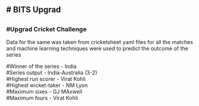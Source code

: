 <h2># BITS Upgrad<br><h2>

<h3>#Upgrad Cricket Challenge</h3>

Data for the same was taken from cricketsheet yaml files for all the matches and machine learning techniques were used to predict the outcome of the series

#Winner of the series - India <br>
#Series output - India-Australia (3-2) <br>
#Highest run scorer - Virat Kohli <br>
#Highest wicket-taker - NM Lyon<br>
#Maximum sixes - GJ MAxwell <br>
#Maximum fours -  Virat Kohli<br>
